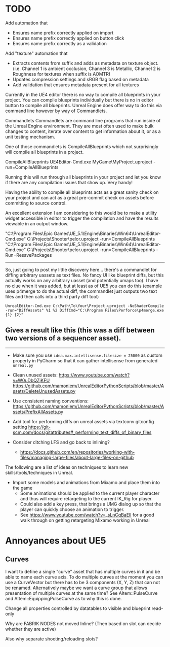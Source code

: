 # TODO

Add automation that
- Ensures name prefix correctly applied on import
- Ensures name prefix correctly applied on button click
- Ensures name prefix correctly as a validation

Add "texture" automation that
- Extracts contents from suffix and adds as metadata on texture object. (i.e. Channel 1 is ambient occlusion, Channel 3 is Metallic, Channel 2 is Roughness for textures when suffix is AOMTR)
- Updates compression settings and sRGB flag based on metadata
- Add validation that ensures metadata present for all textures

Currently in the UE4 editor there is no way to compile all blueprints in your project. You can compile blueprints individually but there is no in editor button to compile all blueprints. Unreal Engine does offer way to do this via command line however by way of Commandlets.

Commandlets
Commandlets are command line programs that run inside of the Unreal Engine environment. They are most often used to make bulk changes to content, iterate over content to get information about it, or as a unit testing mechanism.

One of those commandlets is CompileAllBlueprints which not surprisingly will compile all blueprints in a project.

CompileAllBlueprints
UE4Editor-Cmd.exe MyGame\MyProject.uproject -run=CompileAllBlueprints

Running this will run through all blueprints in your project and let you know if there are any compilation issues that show up. Very handy!

Having the ability to compile all blueprints acts as a great sanity check on your project and can act as a great pre-commit check on assets before committing to source control.

An excellent extension I am considering to this would be to make a utility widget accessible in editor to trigger the compilation and have the results viewable in an output window.


"C:\Program Files\Epic Games\UE_5.1\Engine\Binaries\Win64\UnrealEditor-Cmd.exe" C:\Projects\Shooter\pelor.uproject -run=CompileAllBlueprints
"C:\Program Files\Epic Games\UE_5.1\Engine\Binaries\Win64\UnrealEditor-Cmd.exe" C:\Projects\Shooter\pelor.uproject -run=CompileAllBlueprints -Run=ResavePackages

----------------------------------------------------------------------------------------------------

So, just going to post my little discovery here... there's a commandlet for diffing arbitrary uassets as text files. No fancy UI like blueprint diffs, but this actually works on any arbitrary uasset (and potentially umaps too).
I have no clue when it was added, but at least as of UE5 you can do this (example uses p4merge to do the actual diff, the commandlet just outputs two text files and then calls into a third party diff tool)
```
UnrealEditor-Cmd.exe C:\Path\To\Your\Project.uproject -NoShaderCompile -run="DiffAssets" %1 %2 DiffCmd="C:\Program Files\Perforce\p4merge.exe {1} {2}"
```
Gives a result like this (this was a diff between two versions of a sequencer asset).
--

----------------------------------------------------------------------------------------------------

* Make sure you use `idea.max.intellisense.filesize = 25000` as custom property in PyCharm so that it can gather intellisense from generated `unreal.py`

* Clean unused assets:
   https://www.youtube.com/watch?v=W0uDbQZjKFU
   https://github.com/mamoniem/UnrealEditorPythonScripts/blob/master/Assets/DeleteUnusedAssets.py
   

* Use consistent naming conventions:
  https://github.com/mamoniem/UnrealEditorPythonScripts/blob/master/Assets/PrefixAllAssets.py

* Add tool for performing diffs on unreal assets via textconv gitconfig setting
  https://git-scm.com/docs/gitattributes#_performing_text_diffs_of_binary_files

* Consider ditching LFS and go back to inlining?
  * https://docs.github.com/en/repositories/working-with-files/managing-large-files/about-large-files-on-github

The following are a list of ideas on techniques to learn new skills/tools/techniques in Unreal.

* Import some models and animations from Mixamo and place them into the game
  - Some animations should be applied to the current player character and thus will require retargeting to the current IK_Rig for player.
  - Could also add a key press, that brings a UMG dialog up so that the player can quickly choose an animation to trigger.
  - See https://www.youtube.com/watch?v=_sLnCqBaElI for a good walk through on getting retargeting Mixamo working in Unreal

# Annoyances about UE5

## Curves

I want to define a single "curve" asset that has multiple curves in it and be able to name each curve axis. To do multiple curves at the moment you can use a CurveVector but there has to be 3 components (X, Y, Z) that can not be renamed. Alternatively maybe we want a curve group that allows presentation of multiple curves at the same time? See AItem::PulseCurve and AItem::EquippingPulseCurve as to why this is done.

Change all properties controlled by datatables to visible and blueprint read-only

Why are FABRIK NODES not moved Inline? (Then based on slot can decide whether they are active)

Also why separate shooting/reloading slots?
